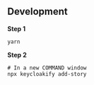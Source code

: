 ## Development
**Step 1**
```
yarn
```

**Step 2**
```
# In a new COMMAND window
npx keycloakify add-story  
```

